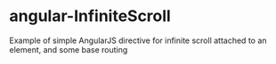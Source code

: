 # angular-InfiniteScroll 
Example of simple AngularJS directive for infinite scroll attached to an element, and some base routing